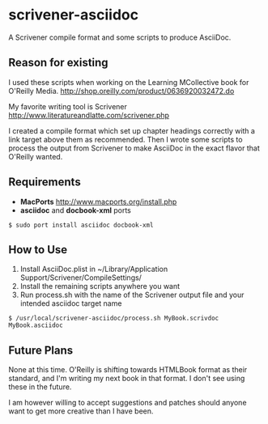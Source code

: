 scrivener-asciidoc
==================

A Scrivener compile format and some scripts to produce AsciiDoc.

## Reason for existing

I used these scripts when working on the Learning MCollective book for O'Reilly Media.
    http://shop.oreilly.com/product/0636920032472.do

My favorite writing tool is Scrivener http://www.literatureandlatte.com/scrivener.php

I created a compile format which set up chapter headings correctly with a link target above
them as recommended. Then I wrote some scripts to process the output from Scrivener to 
make AsciiDoc in the exact flavor that O'Reilly wanted.

## Requirements

* **MacPorts** http://www.macports.org/install.php
* **asciidoc** and **docbook-xml** ports

```
$ sudo port install asciidoc docbook-xml
```

## How to Use

1. Install AsciiDoc.plist in ~/Library/Application Support/Scrivener/CompileSettings/
2. Install the remaining scripts anywhere you want
3. Run process.sh with the name of the Scrivener output file and your intended asciidoc target name  

```
$ /usr/local/scrivener-asciidoc/process.sh MyBook.scrivdoc MyBook.asciidoc
```

## Future Plans

None at this time. O'Reilly is shifting towards HTMLBook format as their standard, and I'm
writing my next book in that format. I don't see using these in the future.

I am however willing to accept suggestions and patches should anyone want to get more
creative than I have been.
